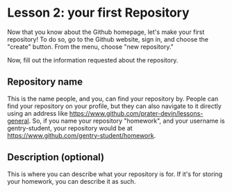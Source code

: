 # Lesson 2: your first Repository

Now that you know about the Github homepage, let's make your first repository!
To do so, go to the Github website, sign in, and choose the "create" button.
From the menu, choose "new repository."

Now, fill out the information requested about the repository.

## Repository name

This is the name people, and you, can find your repository by. People can find
your repository on your profile, but they can also navigate to it directly using
an address like <https://www.github.com/prater-devin/lessons-general>. So, if
you name your repository "homework", and your username is gentry-student, your
repository would be at <https://www.github.com/gentry-student/homework>.

## Description (optional)

This is where you can describe what your repository is for. If it's for storing
your homework, you can describe it as such.

